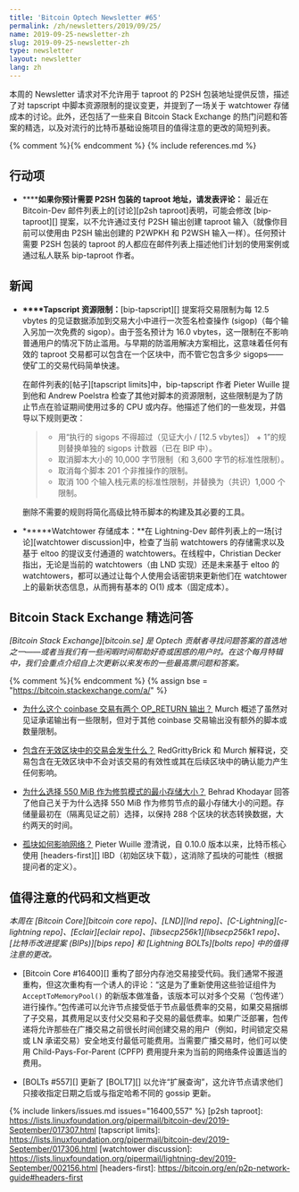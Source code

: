 ```yaml
---
title: 'Bitcoin Optech Newsletter #65'
permalink: /zh/newsletters/2019/09/25/
name: 2019-09-25-newsletter-zh
slug: 2019-09-25-newsletter-zh
type: newsletter
layout: newsletter
lang: zh
---
```

本周的 Newsletter 请求对不允许用于 taproot 的 P2SH 包装地址提供反馈，描述了对 tapscript 中脚本资源限制的提议变更，并提到了一场关于 watchtower 存储成本的讨论。此外，还包括了一些来自 Bitcoin Stack Exchange 的热门问题和答案的精选，以及对流行的比特币基础设施项目的值得注意的更改的简短列表。

{% comment %}<!-- include references.md below the fold but above any Jekyll/Liquid variables-->{% endcomment %}
{% include references.md %}

## 行动项

- **<!--comment-if-you-expect-to-need-p2sh-wrapped-taproot-addresses-->****如果你预计需要 P2SH 包装的 taproot 地址，请发表评论：**
  最近在 Bitcoin-Dev 邮件列表上的[讨论][p2sh taproot]表明，可能会修改 [bip-taproot][] 提案，以不允许通过支付 P2SH 输出创建 taproot 输入（就像你目前可以使用由 P2SH 输出创建的 P2WPKH 和 P2WSH 输入一样）。任何预计需要 P2SH 包装的 taproot 的人都应在邮件列表上描述他们计划的使用案例或通过私人联系 bip-taproot 作者。

## 新闻

- **<!--tapscript-resource-limits-->****Tapscript 资源限制：**[bip-tapscript][] 提案将交易限制为每 12.5 vbytes 的见证数据添加到交易大小中进行一次签名检查操作 (sigop)（每个输入另加一次免费的 sigop）。由于签名预计为 16.0 vbytes，这一限制在不影响普通用户的情况下防止滥用。与早期的防滥用解决方案相比，这意味着任何有效的 taproot 交易都可以包含在一个区块中，而不管它包含多少 sigops——使矿工的交易代码简单快速。

  在邮件列表的[帖子][tapscript limits]中，bip-tapscript 作者 Pieter Wuille 提到他和 Andrew Poelstra 检查了其他对脚本的资源限制，这些限制是为了防止节点在验证期间使用过多的 CPU 或内存。他描述了他们的一些发现，并倡导以下规则更改：

  > * 用“执行的 sigops 不得超过（见证大小 / [12.5 vbytes]） + 1”的规则替换单独的 sigops 计数器（已在 BIP 中）。
  > * 取消脚本大小的 10,000 字节限制（和 3,600 字节的标准性限制）。
  > * 取消每个脚本 201 个非推操作的限制。
  > * 取消 100 个输入栈元素的标准性限制，并替换为（共识）1,000 个限制。

  删除不需要的规则将简化高级比特币脚本的构建及其必要的工具。

- **<!--watchtower-storage-costs-->****Watchtower 存储成本：**在 Lightning-Dev 邮件列表上的一场[讨论][watchtower discussion]中，检查了当前 watchtowers 的存储需求以及基于 eltoo 的提议支付通道的 watchtowers。在线程中，Christian Decker 指出，无论是当前的 watchtowers（由 LND 实现）还是未来基于 eltoo 的 watchtowers，都可以通过让每个人使用会话密钥来更新他们在 watchtower 上的最新状态信息，从而拥有基本的 O(1) 成本（固定成本）。

## Bitcoin Stack Exchange 精选问答

*[Bitcoin Stack Exchange][bitcoin.se] 是 Optech 贡献者寻找问题答案的首选地之一——或者当我们有一些闲暇时间帮助好奇或困惑的用户时。在这个每月特辑中，我们会重点介绍自上次更新以来发布的一些最高票问题和答案。*

{% comment %}<!-- https://bitcoin.stackexchange.com/search?tab=votes&q=created%3a1m..%20is%3aanswer -->{% endcomment %}
{% assign bse = "https://bitcoin.stackexchange.com/a/" %}

- **<!--why-does-this-coinbase-transaction-have-two-op-return-outputs-->**[为什么这个 coinbase 交易有两个 OP_RETURN 输出？]({{bse}}90127)
Murch 概述了虽然对见证承诺输出有一些限制，但对于其他 coinbase 交易输出没有额外的脚本或数量限制。

- **<!--what-happens-to-transactions-included-in-invalid-blocks-->**[包含在无效区块中的交易会发生什么？]({{bse}}90026)
RedGrittyBrick 和 Murch 解释说，交易包含在无效区块中不会对该交易的有效性或其在后续区块中的确认能力产生任何影响。

- **<!--why-was-550-mib-chosen-as-a-minimum-storage-size-for-prune-mode-->**[为什么选择 550 MiB 作为修剪模式的最小存储大小？]({{bse}}90140)
Behrad Khodayar 回答了他自己关于为什么选择 550 MiB 作为修剪节点的最小存储大小的问题。存储量最初在（隔离见证之前）选择，以保持 288 个区块的状态转换数据，大约两天的时间。

- **<!--how-do-orphan-blocks-affect-the-network-->**[孤块如何影响网络？]({{bse}}90577)
Pieter Wuille 澄清说，自 0.10.0 版本以来，比特币核心使用 [headers-first][] IBD（初始区块下载），这消除了孤块的可能性（根据提问者的定义）。

## 值得注意的代码和文档更改

*本周在 [Bitcoin Core][bitcoin core repo]、[LND][lnd repo]、[C-Lightning][c-lightning repo]、[Eclair][eclair repo]、[libsecp256k1][libsecp256k1 repo]、[比特币改进提案 (BIPs)][bips repo] 和 [Lightning BOLTs][bolts repo] 中的值得注意的更改。*

- [Bitcoin Core #16400][] 重构了部分内存池交易接受代码。我们通常不报道重构，但这次重构有一个诱人的评论：“这是为了重新使用这些验证组件为 `AcceptToMemoryPool()` 的新版本做准备，该版本可以对多个交易（‘包传递’）进行操作。”包传递可以允许节点接受低于节点最低费率的交易，如果交易捆绑了子交易，其费用足以支付父交易和子交易的最低费率。如果广泛部署，包传递将允许那些在广播交易之前很长时间创建交易的用户（例如，时间锁定交易或 LN 承诺交易）安全地支付最低可能费用。当需要广播交易时，他们可以使用 Child-Pays-For-Parent (CPFP) 费用提升来为当前的网络条件设置适当的费用。

- [BOLTs #557][] 更新了 [BOLT7][] 以允许“扩展查询”，这允许节点请求他们只接收指定日期之后或与指定哈希不同的 gossip 更新。

{% include linkers/issues.md issues="16400,557" %}
[p2sh taproot]: https://lists.linuxfoundation.org/pipermail/bitcoin-dev/2019-September/017307.html
[tapscript limits]: https://lists.linuxfoundation.org/pipermail/bitcoin-dev/2019-September/017306.html
[watchtower discussion]: https://lists.linuxfoundation.org/pipermail/lightning-dev/2019-September/002156.html
[headers-first]: https://bitcoin.org/en/p2p-network-guide#headers-first

